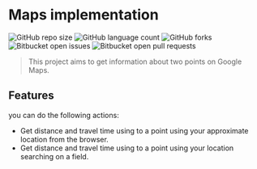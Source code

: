 # Maps implementation

![GitHub repo size](https://img.shields.io/github/repo-size/jaderAdriel/google-map-api?style=for-the-badge)
![GitHub language count](https://img.shields.io/github/languages/count/jaderAdriel/google-map-api?style=for-the-badge)
![GitHub forks](https://img.shields.io/github/forks/jaderAdriel/google-map-api?style=for-the-badge)
![Bitbucket open issues](https://img.shields.io/bitbucket/issues/jaderAdriel/google-map-api?style=for-the-badge)
![Bitbucket open pull requests](https://img.shields.io/bitbucket/pr-raw/jaderAdriel/google-map-api?style=for-the-badge)


> This project aims to get information about two points on Google Maps.

## Features
you can do the following actions:

* Get distance and travel time using to a point using your approximate location from the browser.
* Get distance and travel time  using to a point using your location searching on a field.


